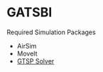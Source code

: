 # GATSBI

Required Simulation Packages
- AirSim
- MoveIt
- [GTSP Solver](https://github.com/hsd1121/gtsp)